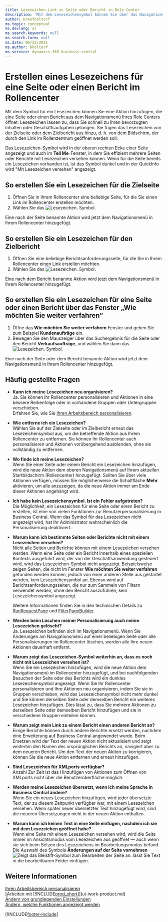 ```yaml
---
title: Lesezeichen-Link zu Seite oder Bericht in Role Center
description: 'Mit dem Lesezeichensymbol können Sie über das Navigationsmenü Ihres Rollencenters eine Aktion hinzufügen, die eine Seite oder einen Bericht öffnet.'
author: brentholtorf
ms.topic: conceptual
ms.devlang: al
ms.search.keywords: null
ms.search.form: null
ms.date: 06/23/2021
ms.author: bholtorf
ms.service: dynamics-365-business-central
---
```


# Erstellen eines Lesezeichens für eine Seite oder einen Bericht im Rollencenter
Mit dem Symbol für ein Lesezeichen können Sie eine Aktion hinzufügen, die eine Seite oder einen Bericht aus dem Navigationsmenü Ihres Role Centers öffnet. Lesezeichen lassen zu, dass Sie schnell zu Ihren bevorzugten Inhalten oder Geschäftsaufgaben gelangen. Sie fügen das Lesezeichen von der Zielseite oder dem Zielbericht aus hinzu, d. h. von dem Bildschirm, der durch den Link im Rollenzentrum geöffnet werden soll.

Das Lesezeichen-Symbol wird in der oberen rechten Ecke einer Seite angezeigt und auch im **Tell Me**-Fenster, in dem Sie effizient mehrere Seiten oder Berichte mit Lesezeichen versehen können. Wenn für die Seite bereits ein Lesezeichen vorhanden ist, ist das Symbol dunkel und in der QuickInfo wird "Mit Lesezeichen versehen" angezeigt.

## So erstellen Sie ein Lesezeichen für die Zielseite
1. Öffnen Sie in Ihrem Rollencenter eine beliebige Seite, für die Sie einen Link im Rollencenter erstellen möchten.
2. Wählen Sie das ![Lesezeichen.](media/ui_bookmark_icon.png "Lesezeichen") Symbol.

Eine nach der Seite benannte Aktion wird jetzt dem Navigationsmenü in Ihrem Rollencenter hinzugefügt.

## So erstellen Sie ein Lesezeichen für den Zielbericht
1. Öffnen Sie eine beliebige Berichtsanforderungsseite, für die Sie in Ihrem Rollencenter einen Link erstellen möchten.
2. Wählen Sie das ![Lesezeichen.](media/ui_bookmark_icon.png "Lesezeichen") Symbol.

Eine nach dem Bericht benannte Aktion wird jetzt dem Navigationsmenü in Ihrem Rollencenter hinzugefügt.

## So erstellen Sie ein Lesezeichen für eine Seite oder einen Bericht über das Fenster „Wie möchten Sie weiter verfahren“
1. Öffne das **Wie möchten Sie weiter verfahren** Fenster und geben Sie zum Beispiel **Kundenaufträge** ein.
2. Bewegen Sie den Mauszeiger über das Suchergebnis für die Seite oder den Bericht **Verkaufsaufträge**, und wählen Sie dann das ![Lesezeichen.](media/ui_bookmark_icon.png "Lesezeichen") Symbol.

Eine nach der Seite oder dem Bericht benannte Aktion wird jetzt dem Navigationsmenü in Ihrem Rollencenter hinzugefügt.


## Häufig gestellte Fragen  

- **Kann ich meine Lesezeichen neu organisieren?**  
Ja. Sie können Ihr Rollencenter personalisieren und Aktionen in eine bessere Reihenfolge oder in vorhandene Gruppen oder Untergruppen verschieben.  
Erfahren Sie, wie Sie [Ihren Arbeitsbereich personalisieren](ui-personalization-user.md).

- **Wie entferne ich ein Lesezeichen?**  
Wählen Sie auf der Zielseite oder im Zielbericht erneut das Lesezeichensymbol aus, um die betreffende Aktion aus Ihrem Rollencenter zu entfernen. Sie können Ihr Rollencenter auch personalisieren und Aktionen vorübergehend ausblenden, ohne sie vollständig zu entfernen.

- **Wo finde ich meine Lesezeichen?**  
Wenn Sie einer Seite oder einem Bericht ein Lesezeichen hinzufügen, wird die neue Aktion dem oberen Navigationsmenü auf Ihrem aktuellen Startbildschirm (Rollencenter) hinzugefügt. Sollten Sie über viele Aktionen verfügen, müssen Sie möglicherweise die Schaltfläche **Mehr** aktivieren, um alle anzuzeigen, da die neue Aktion immer am Ende dieser Aktionen angehängt wird.
<!-- Should we add a screenshot here? -->

- **Ich habe kein Lesezeichensymbol. Ist ein Fehler aufgetreten?**  
Die Möglichkeit, ein Lesezeichen für eine Seite oder einen Bericht zu erstellen, ist eine von vielen Funktionen zur Benutzerpersonalisierung in Business Central. Wenn das Symbol für das Lesezeichen nicht angezeigt wird, hat Ihr Administrator wahrscheinlich die Personalisierung deaktiviert.

- **Warum kann ich bestimmte Seiten oder Berichte nicht mit einem Lesezeichen versehen?**  
Nicht alle Seiten und Berichte können mit einem Lesezeichen versehen werden. Wenn eine Seite oder ein Bericht innerhalb eines speziellen Kontexts ausgeführt wird, der von der Geschäftsanwendung gesteuert wird, wird das Lesezeichen-Symbol nicht angezeigt. Beispielsweise zeigen Seiten, die nicht im Fenster **Wie möchten Sie weiter verfahren** gefunden werden können, jedoch von einer anderen Stelle aus gestartet werden, kein Lesezeichensymbol an. Ebenso wird auf Berichtsanforderungsseiten, die nur zum Sammeln von Filtern verwendet werden, ohne den Bericht auszuführen, kein Lesezeichensymbol angezeigt.

  Weitere Informationen finden Sie in den technischen Details zu [RunRequestPage](/dynamics365/business-central/dev-itpro/developer/methods-auto/report/reportinstance-runrequestpage-method) und [FilterPageBuilder](/dynamics365/business-central/dev-itpro/developer/methods-auto/filterpagebuilder/filterpagebuilder-data-type).

- **Werden beim Löschen meiner Personalisierung auch meine Lesezeichen gelöscht?**  
Ja. Lesezeichen befinden sich im Navigationsmenü. Wenn Sie Änderungen am Navigationsmenü auf einer beliebigen Seite oder alle Personalisierungen im Rollencenter löschen, werden alle Ihre neuen Aktionen dauerhaft entfernt.

- **Warum zeigt das Lesezeichen-Symbol weiterhin an, dass es noch nicht mit Lesezeichen versehen ist?**  
Wenn Sie ein Lesezeichen hinzufügen, wird die neue Aktion dem Navigationsmenü im Rollencenter hinzugefügt, und bei nachfolgenden Besuchen der Seite oder des Berichts wird ein dunkles Lesezeichensymbol angezeigt. Wenn Sie Ihr Rollencenter personalisieren und Ihre Aktionen neu organisieren, indem Sie sie in Gruppen verschieben, wird das Lesezeichensymbol nicht mehr dunkel und Sie können derselben Seite oder demselben Bericht ein weiteres Lesezeichen hinzufügen. Dies lässt zu, dass Sie mehrere Aktionen zu derselben Seite oder demselben Bericht hinzufügen und sie in verschiedene Gruppen einteilen können.

- **Warum zeigt mein Link zu einem Bericht einen anderen Bericht an?**  
Einige Berichte können durch andere Berichte ersetzt werden, nachdem eine Erweiterung auf Business Central angewendet wurde. Beim Ersetzen wird der Text der neuen Aktion nicht aktualisiert und zeigt weiterhin den Namen des ursprünglichen Berichts an, navigiert aber zu dem neueren Bericht. Um den Text der neuen Aktion zu korrigieren, können Sie die neue Aktion entfernen und erneut hinzufügen.
<!-- For more information on report substitution, see this link UNAVAILABLE AT THIS TIME -->

- **Sind Lesezeichen für XMLports verfügbar?**  
Anzahl Zur Zeit ist das Hinzufügen von Aktionen zum Öffnen von XMLports nicht über die Benutzeroberfläche möglich.

- **Werden meine Lesezeichen übersetzt, wenn ich meine Sprache in Business Central ändere?**  
Wenn Sie ein neues Lesezeichen hinzufügen, wird jeder übersetzte Text, der zu diesem Zeitpunkt verfügbar war, mit einem Lesezeichen versehen. Wenn später neuer übersetzter Text hinzugefügt wird, sind die neueren Übersetzungen nicht in der neuen Aktion enthalten.

- **Warum kann ich keinen Text in eine Seite einfügen, nachdem ich sie mit dem Lesezeichen geöffnet habe?**<br> Wenn eine Seite mit einem Lesezeichen versehen wird, wird die Seite immer im Ansichtsmodus vom Lesezeichen aus geöffnet &mdash; auch wenn sie sich beim Setzen des Lesezeichens im Bearbeitungsmodus befand. Die Auswahl des Symbols **Änderungen auf der Seite vornehmen**![Zeigt das Bleistift-Symbol zum Bearbeiten der Seite an.](media/edit-pencil.png) lässt Sie Text in die bearbeitbaren Felder einfügen.


## Weitere Informationen
[Ihren Arbeitsbereich personalisieren](ui-personalization-user.md)  
[Arbeiten mit [!INCLUDE[prod_short](includes/prod_short.md)]](ui-work-product.md)  
[Ändern von grundlegenden Einstellungen](ui-change-basic-settings.md)  
[Ändern, welche Funktionen angezeigt werden](ui-experiences.md)  


[!INCLUDE[footer-include](includes/footer-banner.md)]
